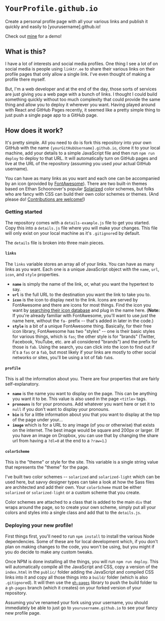 # `YourProfile.github.io`

Create a personal profile page with all your various links and publish it quickly and easily to [yourusername].github.io!

Check out [mine](https://jazzsequence.github.io) for a demo!

## What is this?

I have a lot of interests and social media profiles. One thing I see a lot of on social media is people using `linktr.ee` to share their various links on their profile pages that only allow a single link. I've even thought of making a profile there myself.

But, I'm a web developer and at the end of the day, those sorts of services are just giving you a web page with a bunch of links. I thought I could build something quickly without too much complexity that could provide the same thing and allow you to deploy it wherever you want. Having played around with React and GitHub Pages recently, it seemed like a pretty simple thing to just push a single page app to a GitHub page.

## How does it work?

It's pretty simple. All you need to do is fork this repository into your own GitHub with the name `{yourGitHubUsername}.github.io`, clone it to your local machine, add your details to a simple JavaScript file and then run `npm run deploy` to deploy to that URL. It will automatically turn on GitHub pages and live at the URL of the repository (assuming you used _your_ actual GitHub username).

You can have as many links as you want and each one can be accompanied by an icon (provided by [FontAwesome](https://fontawesome.com/)). There are two built-in themes based on Ethan Schoonover's popular [Solarized](https://ethanschoonover.com/solarized/) color schemes, but folks who are fancy with CSS can build their own color schemes or themes. (And please do! [Contributions are welcome!](https://github.com/jazzsequence/jazzsequence.github.io/pulls))

### Getting started
The repository comes with a `details-example.js` file to get you started. Copy this into a `details.js` file where you will make your changes. This file will only exist on your local machine as it's `.gitignore`d by default.

The `details` file is broken into three main pieces.

#### `links`
The `links` variable stores an array all of your links. You can have as many links as you want. Each one is a unique JavaScript object with the `name`, `url`, `icon`, and `style` properties.

* **`name`** is simply the name of the link, or, what you want the hypertext to say.
* **`url`** is the full URL to the destination you want the link to take you to.
* **`icon`** is the icon to display next to the link. Icons are served by FontAwesome and there are icons for most things. Find the icon you want by [searching their icon database](https://fontawesome.com/icons?d=gallery&p=2&m=free) and plug in the name here. (**Note:** If you're already familiar with FontAwesome, you'll want to use _just_ the name here, without the `fa-` prefix -- that's added in later in the code.)
* **`style`** is a bit of a unique FontAwesome thing. Basically, for their free icon library, FontAwesome has two "styles" -- one is their basic styles for various things, which is `fas`; the other style is for "brands" (Twitter, Facebook, YouTube, etc. are all considered "brands") and the prefix for those is `fab`. Using the search, you can click into the icon to find out if it's a `fas` or a `fab`, but most likely if your links are mostly to other social networks or sites, you'll be using a lot of fab `fab`s.

#### `profile`
This is all the information about you. There are four properties that are fairly self-explanatory.

* **`name`** is the name you want to display on the page. This can be anything you want it to be. This value is also used in the page `<title>` tags.
* **`pronouns`** is for your pronouns. Add whatever you want here or set it to `null` if you don't want to display your pronouns.
* **`bio`** is for a little information about you that you want to display at the top of the page under your...
* **`image`** which is for a URL to any image (of you or otherwise) that exists on the internet. The best image would be square and 200px or larger. (If you have an image on Dropbox, you can use that by changing the share url from having a `?dl=0` at the end to a `?raw=1`.)

#### `colorScheme`
This is the "theme" or style for the site. This variable is a single string value that represents the "theme" for the page.

I've built two color schemes -- `solarized` and `solarized-light` which can be used here, but savvy designer types can take a look at how the Sass files are architected and add their own. Your `colorScheme` must be either `solarized` or `solarized-light` or a custom scheme that you create.

Color schemes are attached to a class that is added to the main `div` that wraps around the page, so to create your own scheme, simply put all your colors and styles into a single class and add that to the `details.js`.

### Deploying your new profile!
First things first, you'll need to run `npm install` to install the various Node dependencies. Some of these are for local development which, if you don't plan on making changes to the code, you won't be using, but you might if you do decide to make any custom tweaks.

Once NPM is done installing all the things, you will run `npm run deploy`. This will automatically compile all the JavaScript and CSS, copy a version of the `index.html` in the `public/` folder adding the JavaScript and compiled CSS links into it and copy all those things into a `build/` folder (which is also `.gitignore`d). It will then use the [`gh-pages`](https://www.npmjs.com/package/gh-pages) library to push the build folder to a `gh-pages` branch (which it creates) on your forked version of your repository.

Assuming you've renamed your fork using your username, you should immediately be able to just go to `yourusername.github.io` to see your fancy new profile page.
